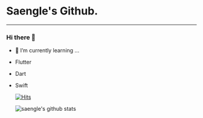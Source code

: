# Saengle's Github.
-----------
### Hi there 👋

<!--
**saengle/saengle** is a ✨ _special_ ✨ repository because its `README.md` (this file) appears on your GitHub profile.

Here are some ideas to get you started:



####  Used at least once
- Flutter
- Dart
- Swift
- Xcode
  

1일 1커밋 (1알고리즘 + @) 도전중 !
  
- 🔭 I’m currently working on ...
- 🌱 I’m currently learning ...
- 👯 I’m looking to collaborate on ...
- 🤔 I’m looking for help with ...
- 💬 Ask me about ...
- 📫 How to reach me: ...
- 😄 Pronouns: ...
- ⚡ Fun fact: ...

-->

- 🌱 I’m currently learning ...
- Flutter
- Dart
- Swift

  

   [![Hits](https://hits.seeyoufarm.com/api/count/incr/badge.svg?url=https%3A%2F%2Fgithub.com%2Fsaengle%2Fhit-counter&count_bg=%2379C83D&title_bg=%23555555&icon=&icon_color=%23E7E7E7&title=hits&edge_flat=false)](https://hits.seeyoufarm.com)
   
   ![saengle's github stats](https://github-readme-stats.vercel.app/api?username=saengle&show_icons=true)
